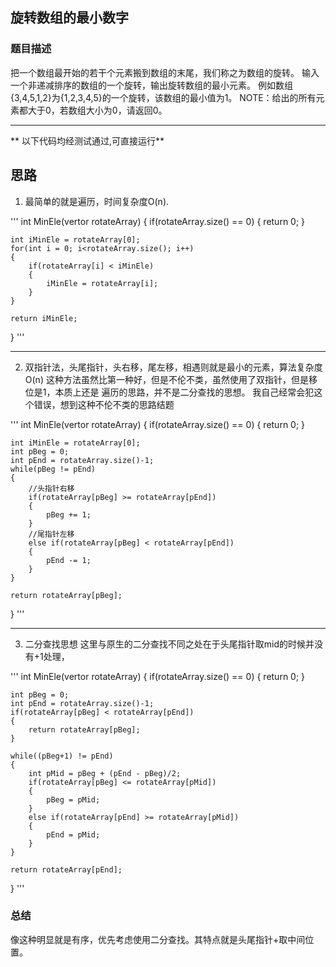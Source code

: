 ## 旋转数组的最小数字

### 题目描述
把一个数组最开始的若干个元素搬到数组的末尾，我们称之为数组的旋转。
输入一个非递减排序的数组的一个旋转，输出旋转数组的最小元素。
例如数组{3,4,5,1,2}为{1,2,3,4,5}的一个旋转，该数组的最小值为1。
NOTE：给出的所有元素都大于0，若数组大小为0，请返回0。

****
** 以下代码均经测试通过,可直接运行**

## 思路
1. 最简单的就是遍历，时间复杂度O(n).

'''
int MinEle(vertor<int> rotateArray)
{
	if(rotateArray.size() == 0)
	{
		return 0;
	}

	int iMinEle = rotateArray[0];
	for(int i = 0; i<rotateArray.size(); i++)
	{
		if(rotateArray[i] < iMinEle)
		{
			iMinEle = rotateArray[i];
		}
	}

	return iMinEle;
}
'''

****
2. 双指针法，头尾指针，头右移，尾左移，相遇则就是最小的元素，算法复杂度O(n)
这种方法虽然比第一种好，但是不伦不类，虽然使用了双指针，但是移位是1，本质上还是
遍历的思路，并不是二分查找的思想。
我自己经常会犯这个错误，想到这种不伦不类的思路结题

'''
int MinEle(vertor<int> rotateArray)
{
	if(rotateArray.size() == 0)
	{
		return 0;
	}

	int iMinEle = rotateArray[0];
	int pBeg = 0;
	int pEnd = rotateArray.size()-1;
	while(pBeg != pEnd)
	{
		//头指针右移
		if(rotateArray[pBeg] >= rotateArray[pEnd])
		{
			pBeg += 1;
		}
		//尾指针左移
		else if(rotateArray[pBeg] < rotateArray[pEnd])
		{
			pEnd -= 1;
		}
	}

	return rotateArray[pBeg];
}
'''

****
3. 二分查找思想
这里与原生的二分查找不同之处在于头尾指针取mid的时候并没有+1处理，

'''
int MinEle(vertor<int> rotateArray)
{
	if(rotateArray.size() == 0)
	{
		return 0;
	}

	int pBeg = 0;
	int pEnd = rotateArray.size()-1;
	if(rotateArray[pBeg] < rotateArray[pEnd])
	{
		return rotateArray[pBeg];
	}

	while((pBeg+1) != pEnd)
	{
		int pMid = pBeg + (pEnd - pBeg)/2;
		if(rotateArray[pBeg] <= rotateArray[pMid])
		{
			pBeg = pMid;
		}
		else if(rotateArray[pEnd] >= rotateArray[pMid])
		{
			pEnd = pMid;
		}
	}

	return rotateArray[pEnd];
}
'''

### 总结
像这种明显就是有序，优先考虑使用二分查找。其特点就是头尾指针+取中间位置。 

